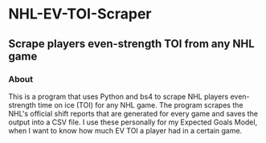 # NHL-EV-TOI-Scraper
Scrape players even-strength TOI from any NHL game
---
### About

This is a program that uses Python and bs4 to scrape NHL players even-strength time on ice (TOI) for any NHL game. The program scrapes the NHL's official shift reports that are generated for every game and saves the output into a CSV file. I use these personally for my Expected Goals Model, when I want to know how much EV TOI a player had in a certain game.
